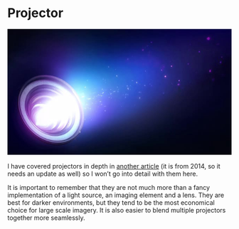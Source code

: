 # Projector

![](../.gitbook/assets/1hjtm-jwv8AAjHZRufVDueA.jpeg)



I have covered projectors in depth in [another article](https://github.com/laserpilot/Guide\_To\_Projectors\_For\_Interactive\_Installations/blob/master/Guide%20to%20Projectors%20for%20Interactive%20Installations.md) (it is from 2014, so it needs an update as well) so I won’t go into detail with them here.

It is important to remember that they are not much more than a fancy implementation of a light source, an imaging element and a lens. They are best for darker environments, but they tend to be the most economical choice for large scale imagery. It is also easier to blend multiple projectors together more seamlessly.
